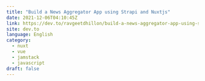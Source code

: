 ```yaml
---
title: "Build a News Aggregator App using Strapi and Nuxtjs"
date: 2021-12-06T04:10:45Z
link: https://dev.to/ravgeetdhillon/build-a-news-aggregator-app-using-strapi-and-nuxtjsravgeet-dhillon-1n52?utm_medium=RSS&utm_source=news.12bit.vn
site: dev.to
language: English
category:
  - nuxt
  - vue
  - jamstack
  - javascript
draft: false
---
```

